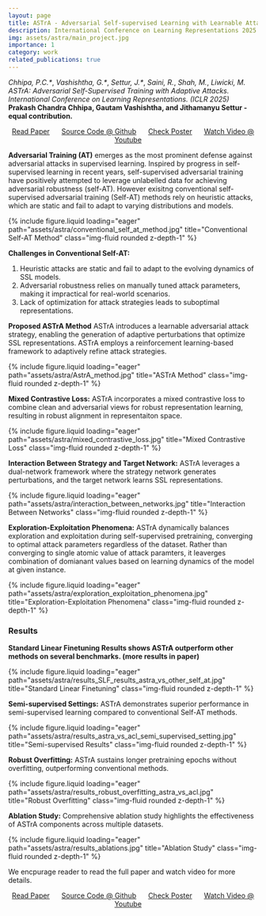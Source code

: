 ```yaml
---
layout: page
title: ASTrA - Adversarial Self-supervised Learning with Learnable Attack Strategy
description: International Conference on Learning Representations 2025
img: assets/astra/main_project.jpg
importance: 1
category: work
related_publications: true
---
```

_Chhipa, P.C.*_, _Vashishtha, G.*_, _Settur, J.*_, _Saini, R._, _Shah, M._, _Liwicki, M._ _ASTrA: Adversarial Self-Supervised Training with Adaptive Attacks. International Conference on Learning Representations. (ICLR 2025)_
**Prakash Chandra Chhipa, Gautam Vashishtha, and Jithamanyu Settur  - equal contribution.**
 
<p align="center">
    <a href="https://openreview.net/forum?id=ZbkqhKbggH&referrer=%5BAuthor%20Console%5D(%2Fgroup%3Fid%3DICLR.cc%2F2025%2FConference%2FAuthors%23your-submissions)" style="margin-right: 20px;">Read Paper</a>
    <a href="https://github.com/prakashchhipa/ASTrA" style="margin-right: 20px;">Source Code @ Github</a>
    <a href="" style="margin-right: 20px;">Check Poster</a>
    <a href="" style="margin-right: 20px;">Watch Video @ Youtube</a>
</p>

**Adversarial Training (AT)** emerges as the most prominent defense against adversarial attacks in supervised learning. Inspired by progress in self-supervised learning in recent years, self-supervised adversarial training have positively attempted to leverage unlabelled data for achieving adversarial robustness (self-AT). However exisitng conventional self-supervised adversarial training (Self-AT) methods rely on heuristic attacks, which are static and fail to adapt to varying distributions and models.

<div class="row">
    <div class="col-sm mt-3 mt-md-0">
        {% include figure.liquid loading="eager" path="assets/astra/conventional_self_at_method.jpg" title="Conventional Self-AT Method" class="img-fluid rounded z-depth-1" %}
    </div>
</div>

**Challenges in Conventional Self-AT:**
1. Heuristic attacks are static and fail to adapt to the evolving dynamics of SSL models.
2. Adversarial robustness relies on manually tuned attack parameters, making it impractical for real-world scenarios.
3. Lack of optimization for attack strategies leads to suboptimal representations.

**Proposed ASTrA Method**
ASTrA introduces a learnable adversarial attack strategy, enabling the generation of adaptive perturbations that optimize SSL representations. ASTrA employs a reinforcement learning-based framework to adaptively refine attack strategies.

<div class="row">
    <div class="col-sm mt-3 mt-md-0">
        {% include figure.liquid loading="eager" path="assets/astra/AstrA_method.jpg" title="ASTrA Method" class="img-fluid rounded z-depth-1" %}
    </div>
</div>

**Mixed Contrastive Loss:** ASTrA incorporates a mixed contrastive loss to combine clean and adversarial views for robust representation learning, resulting in robust alignment in representaiton space.

<div class="row">
    <div class="col-sm mt-3 mt-md-0">
        {% include figure.liquid loading="eager" path="assets/astra/mixed_contrastive_loss.jpg" title="Mixed Contrastive Loss" class="img-fluid rounded z-depth-1" %}
    </div>
</div>

**Interaction Between Strategy and Target Network:** ASTrA leverages a dual-network framework where the strategy network generates perturbations, and the target network learns SSL representations.

<div class="row">
    <div class="col-sm mt-3 mt-md-0">
        {% include figure.liquid loading="eager" path="assets/astra/interaction_between_networks.jpg" title="Interaction Between Networks" class="img-fluid rounded z-depth-1" %}
    </div>
</div>

**Exploration-Exploitation Phenomena:** ASTrA dynamically balances exploration and exploitation during self-supervised pretraining, converging to optimal attack parameters regardless of the dataset. Rather than converging to single atomic value of attack paramters, it leaverges combination of domianant values based on learning dynamics of the model at given instance.

<div class="row">
    <div class="col-sm mt-3 mt-md-0">
        {% include figure.liquid loading="eager" path="assets/astra/exploration_exploitation_phenomena.jpg" title="Exploration-Exploitation Phenomena" class="img-fluid rounded z-depth-1" %}
    </div>
</div>

### Results

**Standard Linear Finetuning Results shows ASTrA outperform other methods on several benchmarks. (more results in paper)**

<div class="row">
    <div class="col-sm mt-3 mt-md-0">
        {% include figure.liquid loading="eager" path="assets/astra/results_SLF_results_astra_vs_other_self_at.jpg" title="Standard Linear Finetuning" class="img-fluid rounded z-depth-1" %}
    </div>
</div>

**Semi-supervised Settings:** ASTrA demonstrates superior performance in semi-supervised learning compared to conventional Self-AT methods.

<div class="row">
    <div class="col-sm mt-3 mt-md-0">
        {% include figure.liquid loading="eager" path="assets/astra/results_astra_vs_acl_semi_supervised_setting.jpg" title="Semi-supervised Results" class="img-fluid rounded z-depth-1" %}
    </div>
</div>

**Robust Overfitting:** ASTrA sustains longer pretraining epochs without overfitting, outperforming conventional methods.

<div class="row">
    <div class="col-sm mt-3 mt-md-0">
        {% include figure.liquid loading="eager" path="assets/astra/results_robust_overfitting_astra_vs_acl.jpg" title="Robust Overfitting" class="img-fluid rounded z-depth-1" %}
    </div>
</div>

**Ablation Study:** Comprehensive ablation study highlights the effectiveness of ASTrA components across multiple datasets.

<div class="row">
    <div class="col-sm mt-3 mt-md-0">
        {% include figure.liquid loading="eager" path="assets/astra/results_ablations.jpg" title="Ablation Study" class="img-fluid rounded z-depth-1" %}
    </div>
</div>

We encpurage reader to read the full paper and watch video for more details.
<p align="center">
    <a href="https://arxiv.org/pdf/2501.02296" style="margin-right: 20px;">Read Paper</a>
    <a href="https://github.com/prakashchhipa/ASTrA" style="margin-right: 20px;">Source Code @ Github</a>
    <a href="" style="margin-right: 20px;">Check Poster</a>
    <a href="" style="margin-right: 20px;">Watch Video @ Youtube</a>
</p>


